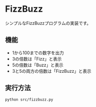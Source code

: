  # FizzBuzz

シンプルなFizzBuzzプログラムの実装です。

## 機能

- 1から100までの数字を出力
- 3の倍数は「Fizz」と表示
- 5の倍数は「Buzz」と表示
- 3と5の両方の倍数は「FizzBuzz」と表示

## 実行方法

```bash
python src/fizzbuzz.py
```
